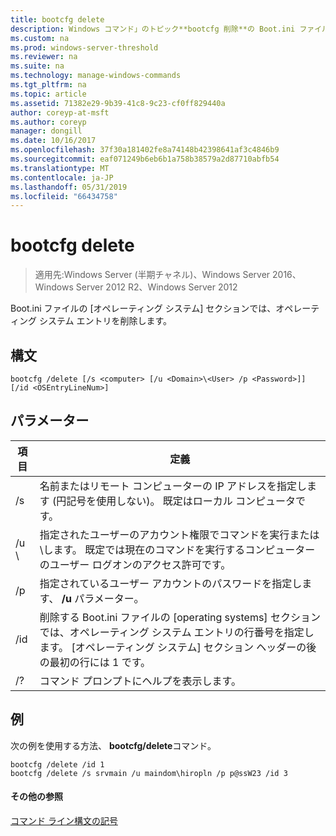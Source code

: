 ```yaml
---
title: bootcfg delete
description: Windows コマンド」のトピック**bootcfg 削除**の Boot.ini ファイルのオペレーティング システムのセクションでは、オペレーティング システム エントリを削除します。
ms.custom: na
ms.prod: windows-server-threshold
ms.reviewer: na
ms.suite: na
ms.technology: manage-windows-commands
ms.tgt_pltfrm: na
ms.topic: article
ms.assetid: 71382e29-9b39-41c8-9c23-cf0ff829440a
author: coreyp-at-msft
ms.author: coreyp
manager: dongill
ms.date: 10/16/2017
ms.openlocfilehash: 37f30a181402fe8a74148b42398641af3c4846b9
ms.sourcegitcommit: eaf071249b6eb6b1a758b38579a2d87710abfb54
ms.translationtype: MT
ms.contentlocale: ja-JP
ms.lasthandoff: 05/31/2019
ms.locfileid: "66434758"
---
```

# <a name="bootcfg-delete"></a>bootcfg delete

>適用先:Windows Server (半期チャネル)、Windows Server 2016、Windows Server 2012 R2、Windows Server 2012

Boot.ini ファイルの [オペレーティング システム] セクションでは、オペレーティング システム エントリを削除します。

## <a name="syntax"></a>構文
```
bootcfg /delete [/s <computer> [/u <Domain>\<User> /p <Password>]] [/id <OSEntryLineNum>]
```
## <a name="parameters"></a>パラメーター

|         項目         |                                                                                             定義                                                                                              |
|----------------------|-----------------------------------------------------------------------------------------------------------------------------------------------------------------------------------------------------|
|    /s <computer>     |                                         名前またはリモート コンピューターの IP アドレスを指定します (円記号を使用しない)。 既定はローカル コンピュータです。                                          |
| /u <Domain>\\<User>  | 指定されたユーザーのアカウント権限でコマンドを実行<User>または<Domain> \\<User>します。 既定では現在のコマンドを実行するコンピューターのユーザー ログオンのアクセス許可です。 |
|    /p <Password>     |                                                        指定されているユーザー アカウントのパスワードを指定します、 **/u** パラメーター。                                                        |
| /id <OSEntryLineNum> |        削除する Boot.ini ファイルの [operating systems] セクションでは、オペレーティング システム エントリの行番号を指定します。 [オペレーティング システム] セクション ヘッダーの後の最初の行には 1 です。        |
|          /?          |                                                                                コマンド プロンプトにヘルプを表示します。                                                                                 |

## <a name="BKMK_examples"></a>例
次の例を使用する方法、 **bootcfg/delete**コマンド。
```
bootcfg /delete /id 1
bootcfg /delete /s srvmain /u maindom\hiropln /p p@ssW23 /id 3
```
#### <a name="additional-references"></a>その他の参照
[コマンド ライン構文の記号](command-line-syntax-key.md)
